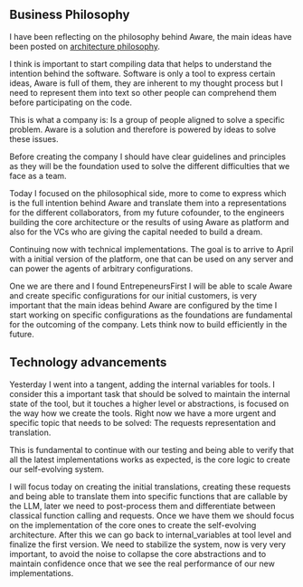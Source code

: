 ## Business Philosophy

I have been reflecting on the philosophy behind Aware, the main ideas have been posted on [architecture philosophy](/aware/docs/architecture_philosophy.md).

I think is important to start compiling data that helps to understand the intention behind the software. Software is only a tool to express certain ideas, Aware is full of them, they are inherent to my thought process but I need to represent them into text so other people can comprehend them before participating on the code.

This is what a company is: Is a group of people aligned to solve a specific problem. Aware is a solution and therefore is powered by ideas to solve these issues.

Before creating the company I should have clear guidelines and principles as they will be the foundation used to solve the different difficulties that we face as a team.

Today I focused on the philosophical side, more to come to express which is the full intention behind Aware and translate them into a representations for the different collaborators, from my future cofounder, to the engineers building the core architecture or the results of using Aware as platform and also for the VCs who are giving the capital needed to build a dream.

Continuing now with technical implementations. The goal is to arrive to April with a initial version of the platform, one that can be used on any server and can power the agents of arbitrary configurations.

One we are there and I found EntrepeneursFirst I will be able to scale Aware and create specific configurations for our initial customers, is very important that the main ideas behind Aware are configured by the time I start working on specific configurations as the foundations are fundamental for the outcoming of the company. Lets think now to build efficiently in the future.

## Technology advancements

Yesterday I went into a tangent, adding the internal variables for tools. I consider this a important task that should be solved to maintain the internal state of the tool, but it touches a higher level or abstractions, is focused on the way how we create the tools. Right now we have a more urgent and specific topic that needs to be solved: The requests representation and translation.

This is fundamental to continue with our testing and being able to verify that all the latest implementations works as expected, is the core logic to create our self-evolving system.

I will focus today on creating the initial translations, creating these requests and being able to translate them into specific functions that are callable by the LLM, later we need to post-process them and differentiate between classical function calling and requests. Once we have them we should focus on the implementation of the core ones to create the self-evolving architecture. After this we can go back to internal_variables at tool level and finalize the first version. We need to stabilize the system, now is very very important, to avoid the noise to collapse the core abstractions and to maintain confidence once that we see the real performance of our new implementations.